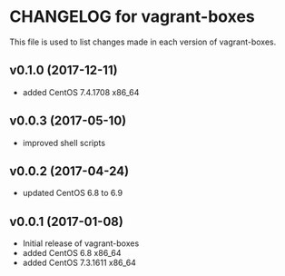 # CHANGELOG for vagrant-boxes

This file is used to list changes made in each version of vagrant-boxes.

## v0.1.0 (2017-12-11)
* added CentOS 7.4.1708 x86_64

## v0.0.3 (2017-05-10)
* improved shell scripts

## v0.0.2 (2017-04-24)
* updated CentOS 6.8 to 6.9

## v0.0.1 (2017-01-08)
* Initial release of vagrant-boxes
* added CentOS 6.8 x86_64
* added CentOS 7.3.1611 x86_64
